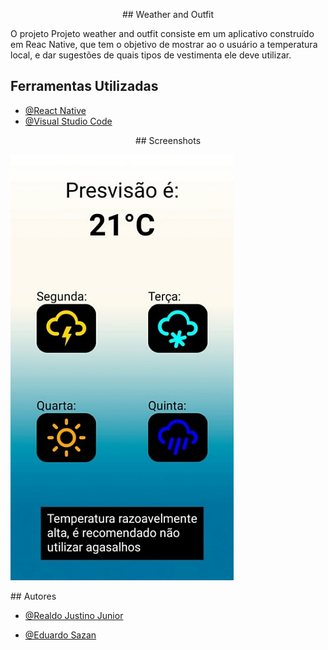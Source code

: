 <p align="center">
  ##  Weather and Outfit 
</p>
 

O projeto Projeto weather and outfit consiste em um aplicativo construído em Reac Native, que tem o objetivo de mostrar ao o usuário a temperatura local, e dar sugestões de quais tipos de vestimenta ele deve utilizar.

  
## Ferramentas Utilizadas

 - [@React Native](https://reactnative.dev)
  - [@Visual Studio Code](https://code.visualstudio.com)

<p align="center">
## Screenshots

![](https://github.com/Saz0n/Projeto_Weather_and_Outfit/blob/main/Imagens/f8f1bf55-5195-4467-9ddd-a6b44ba95337.jpg)
</p>
  ## Autores

- [@Realdo Justino Junior ](https://github.com/Realdo-Justino)

- [@Eduardo Sazan ](https://github.com/Saz0n)


  
